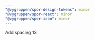 ```yaml
---
"@vygruppen/spor-design-tokens": minor
"@vygruppen/spor-react": minor
"@vygruppen/spor-icon": minor
---
```


Add spacing 13
